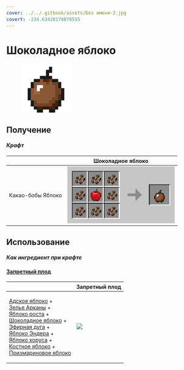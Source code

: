 ```yaml
---
cover: ../../.gitbook/assets/Без имени-2.jpg
coverY: -234.63428174878555
---
```


# Шоколадное яблоко

<figure><img src="../../.gitbook/assets/_chocolate_128.png" alt=""><figcaption></figcaption></figure>

## Получение

#### _Крафт_

|                          |  Шоколадное яблоко                         |
| ------------------------ | ------------------------------------------ |
| <p>Какао-бобы	Яблоко</p> | ![](../../.gitbook/assets/\_chocolate.png) |

## Использование

#### _Как ингредиент при крафте_

#### [Запретный плод](forbidden_fruit.md)

|                                                                                                                                                                                                                                                                                                                                                                                                                                                   |  Запретный плод                                 |
| ------------------------------------------------------------------------------------------------------------------------------------------------------------------------------------------------------------------------------------------------------------------------------------------------------------------------------------------------------------------------------------------------------------------------------------------------- | ----------------------------------------------- |
| <p><a href="_netherwart.md">Адское яблоко</a> +<br><a href="weak_arcana_potion.md">Зелье Арканы</a> +<br><a href="lofty_stature.md">Яблоко роста</a> +<br><a href="_chocolate.md">Шоколадное яблоко</a> +<br><a href="ethereal_arc.md">Эфирная дуга</a> +<br><a href="ender.md">Яблоко Эндера</a> +<br><a href="_chorus.md">Яблоко хоруса</a> +<br><a href="bone.md">Костное яблоко</a> +<br><a href="prismarine.md">Призмариновое яблоко</a></p> | ![](../../.gitbook/assets/forbidden\_fruit.png) |

